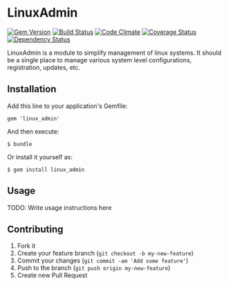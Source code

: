 # LinuxAdmin

[![Gem Version](https://badge.fury.io/rb/linux_admin.svg)](http://badge.fury.io/rb/linux_admin)
[![Build Status](https://travis-ci.com/ManageIQ/linux_admin.svg)](https://travis-ci.com/ManageIQ/linux_admin)
[![Code Climate](http://img.shields.io/codeclimate/github/ManageIQ/linux_admin.svg)](https://codeclimate.com/github/ManageIQ/linux_admin)
[![Coverage Status](http://img.shields.io/coveralls/ManageIQ/linux_admin.svg)](https://coveralls.io/r/ManageIQ/linux_admin)
[![Dependency Status](https://gemnasium.com/ManageIQ/linux_admin.svg)](https://gemnasium.com/ManageIQ/linux_admin)


LinuxAdmin is a module to simplify management of linux systems.
It should be a single place to manage various system level configurations,
registration, updates, etc.

## Installation

Add this line to your application's Gemfile:

    gem 'linux_admin'

And then execute:

    $ bundle

Or install it yourself as:

    $ gem install linux_admin

## Usage

TODO: Write usage instructions here

## Contributing

1. Fork it
2. Create your feature branch (`git checkout -b my-new-feature`)
3. Commit your changes (`git commit -am 'Add some feature'`)
4. Push to the branch (`git push origin my-new-feature`)
5. Create new Pull Request
